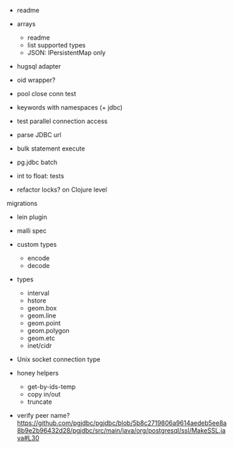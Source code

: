 
- readme

- arrays
  - readme
  - list supported types
  - JSON: IPersistentMap only

- hugsql adapter

- oid wrapper?

- pool close conn test
- keywords with namespaces (+ jdbc)
- test parallel connection access
- parse JDBC url
- bulk statement execute
- pg.jdbc batch

- int to float: tests
- refactor locks? on Clojure level

migrations
- lein plugin

- malli spec

- custom types
  - encode
  - decode

- types
  - interval
  - hstore
  - geom.box
  - geom.line
  - geom.point
  - geom.polygon
  - geom.etc
  - inet/cidr

- Unix socket connection type

- honey helpers
  - get-by-ids-temp
  - copy in/out
  - truncate

- verify peer name? https://github.com/pgjdbc/pgjdbc/blob/5b8c2719806a9614aedeb5ee8a8b9e2b96432d28/pgjdbc/src/main/java/org/postgresql/ssl/MakeSSL.java#L30
